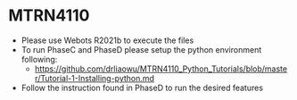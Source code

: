 # MTRN4110

- Please use Webots R2021b to execute the files
- To run PhaseC and PhaseD please setup the python environment following: 
  - https://github.com/drliaowu/MTRN4110_Python_Tutorials/blob/master/Tutorial-1-Installing-python.md
- Follow the instruction found in PhaseD to run the desired features
